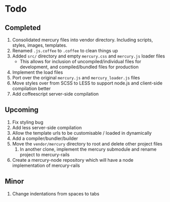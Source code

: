 # Todo

## Completed

1. Consolidated mercury files into vendor directory. Including scripts, styles, images, templates.
1. Renamed `.js.coffee` to `.coffee` to clean things up
1. Added `src/` directory and empty `mercury.css` and `mercury.js` loader files
	- This allows for inclusion of uncompiled/individual files for development, and compiled/bundled files for production
1. Implement the load files
1. Port over the original `mercury.js` and `mercury_loader.js` files
1. Move styles over from SCSS to LESS to support node.js and client-side compilation better
1. Add coffeescript server-side compilation

## Upcoming

1. Fix styling bug
1. Add less server-side compilation
1. Allow the template urls to be customisable / loaded in dynamically
1. Add a compiler/bundler/builder
1. Move the `vendor/mercury` directory to root and delete other project files
	1. In another clone, implement the mercury submodule and rename project to mercury-rails
1. Create a mercury-node repository which will have a node implementation of mercury-rails

## Minor

1. Change indentations from spaces to tabs